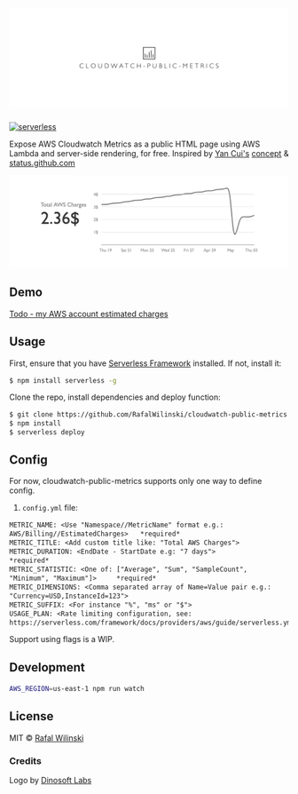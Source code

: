 # ![Logo](assets/logo.png "cloudwatch-public-metrics")

[![serverless](http://public.serverless.com/badges/v3.svg)](http://www.serverless.com)

Expose AWS Cloudwatch Metrics as a public HTML page using AWS Lambda and server-side rendering, for free. Inspired by [Yan Cui's](https://github.com/theburningmonk) [concept](https://pbs.twimg.com/media/DXmrxJQXcAAGxGB.jpg:large) & [status.github.com](status.github.com)

![Demo](assets/demo.png "demo")

## Demo

[Todo - my AWS account estimated charges](https://yvuuhi6gyg.execute-api.us-east-1.amazonaws.com/dev/)

## Usage
First, ensure that you have [Serverless Framework](serverless.com) installed. If not, install it:

```sh
$ npm install serverless -g
```

Clone the repo, install dependencies and deploy function:

```
$ git clone https://github.com/RafalWilinski/cloudwatch-public-metrics
$ npm install
$ serverless deploy
```

## Config
For now, cloudwatch-public-metrics supports only one way to define config.

1. `config.yml` file:
```
METRIC_NAME: <Use "Namespace//MetricName" format e.g.: AWS/Billing//EstimatedCharges>   *required*
METRIC_TITLE: <Add custom title like: "Total AWS Charges">
METRIC_DURATION: <EndDate - StartDate e.g: "7 days">                                    *required*
METRIC_STATISTIC: <One of: ["Average", "Sum", "SampleCount", "Minimum", "Maximum"]>     *required*
METRIC_DIMENSIONS: <Comma separated array of Name=Value pair e.g.: "Currency=USD,InstanceId=123">
METRIC_SUFFIX: <For instance "%", "ms" or "$">
USAGE_PLAN: <Rate limiting configuration, see: https://serverless.com/framework/docs/providers/aws/guide/serverless.yml/>
```

Support using flags is a WIP.
## Development 

```sh
AWS_REGION=us-east-1 npm run watch
```

## License
MIT © [Rafal Wilinski](http://rwilinski.me)

### Credits
Logo by [Dinosoft Labs](https://thenounproject.com/dinosoftlabs/)
